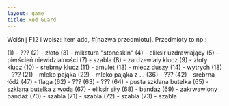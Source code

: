 ```yaml
---
layout: game
title: Red Guard
---
```


Wciśnij F12 i wpisz: Item add, #[nazwa przedmiotu]. Przedmioty to 
np.:

  (1) - ???
  (2) - złoto
  (3) - mikstura "stoneskin"
  (4) - eliksir uzdrawiający
  (5) - pierścień niewidzialności
  (7) - szabla
  (8) - zardzewiały klucz
  (9) - złoty klucz
(10) - srebrny klucz
(11) - amulet
(13) - miecz duszy
(14) - wytrych
(18) - ???
(21) - mleko pająka
(22) - mleko pająka z ...
(36) - ???
(42) - srebrna łódź
(47) - flaga
(62) - ???
(63) - ???
(64) - pusta szklana butelka
(65) - szklana butelka z wodą
(67) - eliksir siły
(68) - bandaż
(69) - zakrwawiony bandaż
(70) - szabla
(71) - szabla
(72) - szabla
(73) - szabla
